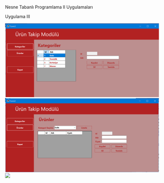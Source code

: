 Nesne Tabanlı Programlama II Uygulamaları

Uygulama III

<img src="https://github.com/akocer/Nesne-2/blob/main/uyg02/f1.png"/>
<img src="https://github.com/akocer/Nesne-2/blob/main/uyg02/f2.png"/>
<img src="https://github.com/akocer/Nesne-2/blob/main/uyg02/f3.png"/>
